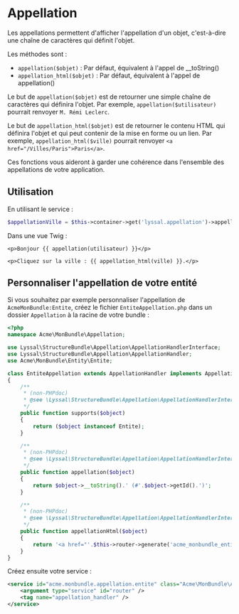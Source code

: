 # Appellation

Les appellations permettent d'afficher l'appellation d'un objet, c'est-à-dire une chaîne de caractères qui définit l'objet.

Les méthodes sont :

* `appellation($objet)` : Par défaut, équivalent à l'appel de __toString()
* `appellation_html($objet)` : Par défaut, équivalent à l'appel de appellation()

Le but de `appellation($objet)` est de retourner une simple chaîne de caractères qui définira l'objet. Par exemple, `appellation($utilisateur)` pourrait renvoyer `M. Rémi Leclerc`.

Le but de `appellation_html($objet)` est de retourner le contenu HTML qui définira l'objet et qui peut contenir de la mise en forme ou un lien. Par exemple, `appellation_html($ville)` pourrait renvoyer `<a href="/Villes/Paris">Paris</a>`.

Ces fonctions vous aideront à garder une cohérence dans l'ensemble des appellations de votre application.


## Utilisation

En utilisant le service :
```php
$appellationVille = $this->container->get('lyssal.appellation')->appellation($ville);
```

Dans une vue Twig :
```twig
<p>Bonjour {{ appellation(utilisateur) }}</p>

<p>Cliquez sur la ville : {{ appellation_html(ville) }}.</p>
```


## Personnaliser l'appellation de votre entité

Si vous souhaitez par exemple personnaliser l'appellation de `AcmeMonBundle:Entite`, créez le fichier `EntiteAppellation.php` dans un dossier `Appellation` à la racine de votre bundle :

```php
<?php
namespace Acme\MonBundle\Appellation;

use Lyssal\StructureBundle\Appellation\AppellationHandlerInterface;
use Lyssal\StructureBundle\Appellation\AppellationHandler;
use Acme\MonBundle\Entity\Entite;

class EntiteAppellation extends AppellationHandler implements AppellationHandlerInterface
{
    /**
     * (non-PHPdoc)
     * @see \Lyssal\StructureBundle\Appellation\AppellationHandlerInterface::supports()
     */
    public function supports($object)
    {
        return ($object instanceof Entite);
    }

    /**
     * (non-PHPdoc)
     * @see \Lyssal\StructureBundle\Appellation\AppellationHandlerInterface::appellation()
     */
    public function appellation($object)
    {
        return $object->__toString().' (#'.$object->getId().')';
    }

    /**
     * (non-PHPdoc)
     * @see \Lyssal\StructureBundle\Appellation\AppellationHandlerInterface::appellationHtml()
     */
    public function appellationHtml($object)
    {
        return '<a href="'.$this->router->generate('acme_monbundle_entite_view', array('entite' => $object->getId())).'">'.$this->appellation($object).'</a>';
    }
}
```

Créez ensuite votre service :

```xml
<service id="acme.monbundle.appellation.entite" class="Acme\MonBundle\Appellation\EntiteAppellation">
    <argument type="service" id="router" />
    <tag name="appellation_handler" />
</service>
```

